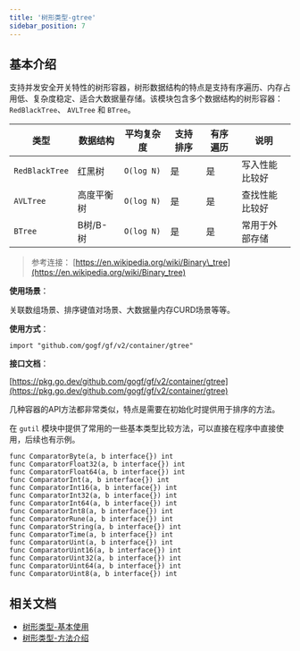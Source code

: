 ```yaml
---
title: '树形类型-gtree'
sidebar_position: 7
---
```


## 基本介绍

支持并发安全开关特性的树形容器，树形数据结构的特点是支持有序遍历、内存占用低、复杂度稳定、适合大数据量存储。该模块包含多个数据结构的树形容器： `RedBlackTree`、 `AVLTree` 和 `BTree`。

| 类型 | 数据结构 | 平均复杂度 | 支持排序 | 有序遍历 | 说明 |
| --- | --- | --- | --- | --- | --- |
| `RedBlackTree` | 红黑树 | `O(log N)` | 是 | 是 | 写入性能比较好 |
| `AVLTree` | 高度平衡树 | `O(log N)` | 是 | 是 | 查找性能比较好 |
| `BTree` | B树/B-树 | `O(log N)` | 是 | 是 | 常用于外部存储 |

> 参考连接： [https://en.wikipedia.org/wiki/Binary\_tree](https://en.wikipedia.org/wiki/Binary_tree)

**使用场景**：

关联数组场景、排序键值对场景、大数据量内存CURD场景等等。

**使用方式**：

```
import "github.com/gogf/gf/v2/container/gtree"
```

**接口文档**：

[https://pkg.go.dev/github.com/gogf/gf/v2/container/gtree](https://pkg.go.dev/github.com/gogf/gf/v2/container/gtree)

几种容器的API方法都非常类似，特点是需要在初始化时提供用于排序的方法。

在 `gutil` 模块中提供了常用的一些基本类型比较方法，可以直接在程序中直接使用，后续也有示例。

```
func ComparatorByte(a, b interface{}) int
func ComparatorFloat32(a, b interface{}) int
func ComparatorFloat64(a, b interface{}) int
func ComparatorInt(a, b interface{}) int
func ComparatorInt16(a, b interface{}) int
func ComparatorInt32(a, b interface{}) int
func ComparatorInt64(a, b interface{}) int
func ComparatorInt8(a, b interface{}) int
func ComparatorRune(a, b interface{}) int
func ComparatorString(a, b interface{}) int
func ComparatorTime(a, b interface{}) int
func ComparatorUint(a, b interface{}) int
func ComparatorUint16(a, b interface{}) int
func ComparatorUint32(a, b interface{}) int
func ComparatorUint64(a, b interface{}) int
func ComparatorUint8(a, b interface{}) int
```

## 相关文档

- [树形类型-基本使用](output/goframe-v2.5-md/组件列表/数据结构/树形类型-gtree/树形类型-基本使用)
- [树形类型-方法介绍](output/goframe-v2.5-md/组件列表/数据结构/树形类型-gtree/树形类型-方法介绍)